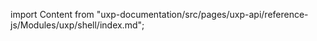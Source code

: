 
import Content from "uxp-documentation/src/pages/uxp-api/reference-js/Modules/uxp/shell/index.md";

<Content query="product=photoshop"/>

